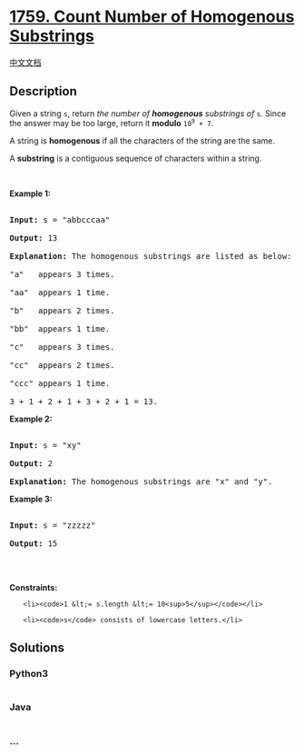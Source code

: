 # [1759. Count Number of Homogenous Substrings](https://leetcode.com/problems/count-number-of-homogenous-substrings)

[中文文档](/solution/1700-1799/1759.Count%20Number%20of%20Homogenous%20Substrings/README.md)

## Description

<p>Given a string <code>s</code>, return <em>the number of <strong>homogenous</strong> substrings of </em><code>s</code><em>.</em> Since the answer may be too large, return it <strong>modulo</strong> <code>10<sup>9</sup> + 7</code>.</p>

<p>A string is <strong>homogenous</strong> if all the characters of the string are the same.</p>

<p>A <strong>substring</strong> is a contiguous sequence of characters within a string.</p>

<p>&nbsp;</p>

<p><strong class="example">Example 1:</strong></p>

<pre>

<strong>Input:</strong> s = &quot;abbcccaa&quot;

<strong>Output:</strong> 13

<strong>Explanation:</strong> The homogenous substrings are listed as below:

&quot;a&quot;   appears 3 times.

&quot;aa&quot;  appears 1 time.

&quot;b&quot;   appears 2 times.

&quot;bb&quot;  appears 1 time.

&quot;c&quot;   appears 3 times.

&quot;cc&quot;  appears 2 times.

&quot;ccc&quot; appears 1 time.

3 + 1 + 2 + 1 + 3 + 2 + 1 = 13.</pre>

<p><strong class="example">Example 2:</strong></p>

<pre>

<strong>Input:</strong> s = &quot;xy&quot;

<strong>Output:</strong> 2

<strong>Explanation:</strong> The homogenous substrings are &quot;x&quot; and &quot;y&quot;.</pre>

<p><strong class="example">Example 3:</strong></p>

<pre>

<strong>Input:</strong> s = &quot;zzzzz&quot;

<strong>Output:</strong> 15

</pre>

<p>&nbsp;</p>

<p><strong>Constraints:</strong></p>

<ul>

    <li><code>1 &lt;= s.length &lt;= 10<sup>5</sup></code></li>

    <li><code>s</code> consists of lowercase letters.</li>

</ul>

## Solutions

<!-- tabs:start -->

### **Python3**

```python

```

### **Java**

```java

```

### **...**

```

```

<!-- tabs:end -->
